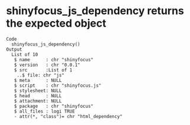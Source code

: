 # shinyfocus_js_dependency returns the expected object

    Code
      shinyfocus_js_dependency()
    Output
      List of 10
       $ name      : chr "shinyfocus"
       $ version   : chr "0.0.1"
       $ src       :List of 1
        ..$ file: chr "js"
       $ meta      : NULL
       $ script    : chr "shinyfocus.js"
       $ stylesheet: NULL
       $ head      : NULL
       $ attachment: NULL
       $ package   : chr "shinyfocus"
       $ all_files : logi TRUE
       - attr(*, "class")= chr "html_dependency"

